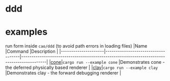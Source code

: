 
# ddd

# examples
run form inside `cao/ddd` (to avoid path errors in loading files)
|Name                 |Command                             |Description                                                                               |
|---------------------|------------------------------------|------------------------------------------------------------------------------------------|
|[cone](examples/cone)|`cargo run --example cone`          |Demonstrates cone - the deferred physically based renderer                                |
|[clay](examples/clay)|`cargo run --example clay`          |Demonstrates clay - the forward debugging renderer                                        |
